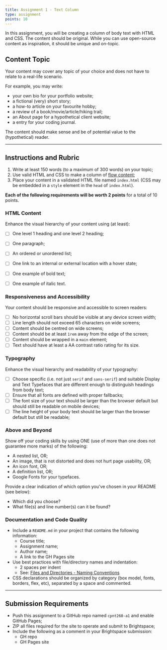```yaml
---
title: Assignment 1 - Text Column
type: assignment
points: 10
---
```


In this assignment, you will be creating a column of body text with HTML and CSS. The content should be original. While you can use open-source content as inspiration, it should be unique and on-topic.

## Content Topic
Your content may cover any topic of your choice and does not have to relate to a real-life scenario. 

For example, you may write:
- your own bio for your portfolio website;
- a fictional (very) short story;
- a how-to article on your favourite hobby;
- a review of a book/movie/article/hiking trail;
- an About page for a hypothetical client website;
- a entry for your coding journal.

The content should make sense and be of potential value to the (hypothetical) reader.

---

## Instructions and Rubric
1. Write at least 150 words (to a maximum of 300 words) on your topic;
2. Use valid HTML and CSS to make a column of [flow content](https://developer.mozilla.org/en-US/docs/Web/Guide/HTML/Content_categories#flow_content);
3. Place your content in a validated HTML file named `index.html` (CSS may be embedded in a `style` element in the `head` of `index.html`).

**Each of the following requirements will be worth 2 points** for a total of 10 points. 

### HTML Content
Enhance the visual hierarchy of your content using (at least):
- [ ] One level 1 heading and one level 2 heading;
- [ ] One paragraph;
- [ ] An ordered or unordered list;
- [ ] One link to an internal or external location with a hover state;
- [ ] One example of bold text;
- [ ] One example of italic text.


### Responsiveness and Accessibility
Your content should be responsive and accessible to screen readers:
- [ ] No horizontal scroll bars should be visible at any device screen width;
- [ ] Line length should not exceed 65 characters on wide screens;
- [ ] Content should be centred on wide screens;
- [ ] Content should be at least `1rem` away from the edge of the screen;
- [ ] Content should be wrapped in a `main` element;
- [ ] Text should have at least a AA contrast ratio rating for its size.

### Typography
Enhance the visual hierarchy and readability of your typography:
- [ ] Choose specific (i.e. not just `serif` and `sans-serif`) and suitable Display and Text Typefaces that are different enough to distinguish headings from body text;
- [ ] Ensure that all fonts are defined with proper fallbacks;
- [ ] The font size of your text should be larger than the browser default but should still be readable on mobile devices;
- [ ] The line height of your body text should be larger than the browser default but still be readable;

### Above and Beyond
Show off your coding skills by using ONE (use of more than one does not guarantee more marks) of the following:
- A nested list, OR;
- An image, that is not distorted and does not hurt page usability, OR;
- An icon font, OR; 
- A definition list, OR;
- Google Fonts for your typefaces.

Provide a clear indication of which option you've chosen in your README (see below):
- Which did you choose?
- What file(s) and line number(s) can it be found?

### Documentation and Code Quality
- Include a `README.md` in your project that contains the following information:
  - Course title;
  - Assignment name;
  - Author name;
  - A link to the GH Pages site
- Use best practices with file/directory names and indentation:
  - 2 spaces per indent
  - See: [Files and Directories - Naming Conventions](https://gist.github.com/acidtone/d77059ec1851eff266339a3df70f6984)
- CSS declarations should be organized by category (box model, fonts, borders, flex, etc), separated by a space and commented.

---

## Submission Requirements
- Push this assignment to a GitHub repo named `cpnt260-a1` and enable GitHub Pages;
- ZIP all files required for the site to operate and submit to Brightspace;
- Include the following as a comment in your Brightspace submission:
  - GH repo
  - GH Pages site

